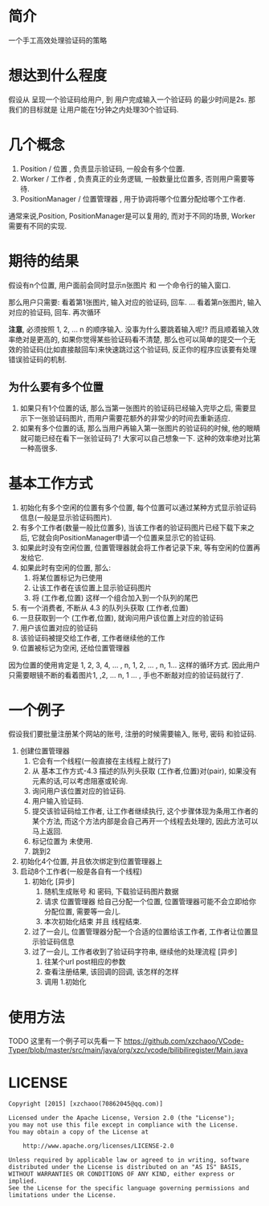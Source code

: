 # 简介 #
一个手工高效处理验证码的策略

# 想达到什么程度 #
假设从 呈现一个验证码给用户, 到 用户完成输入一个验证码 的最少时间是2s.
那我们的目标就是 让用户能在1分钟之内处理30个验证码.

# 几个概念 #
1. Position / 位置 , 负责显示验证码, 一般会有多个位置.
2. Worker / 工作者 , 负责真正的业务逻辑, 一般数量比位置多, 否则用户需要等待.
3. PositionManager / 位置管理器 , 用于协调将哪个位置分配给哪个工作者.

通常来说,Position, PositionManager是可以复用的, 而对于不同的场景, Worker需要有不同的实现.


# 期待的结果 #
假设有n个位置, 用户面前会同时显示n张图片 和 一个命令行的输入窗口. 

那么用户只需要:
看着第1张图片, 输入对应的验证码, 回车.
...
看着第n张图片, 输入对应的验证码, 回车.
再次循环

**注意**, 必须按照 1, 2, ... n 的顺序输入. 没事为什么要跳着输入呢!? 而且顺着输入效率绝对是更高的, 如果你觉得某些验证码看不清楚, 那么也可以简单的提交一个无效的验证码(比如直接敲回车)来快速跳过这个验证码, 反正你的程序应该要有处理错误验证码的机制.

## 为什么要有多个位置 ##
1. 如果只有1个位置的话, 那么当第一张图片的验证码已经输入完毕之后, 需要显示下一张验证码图片, 而用户需要花额外的非常少的时间去重新适应.
2. 如果有多个位置的话, 那么当用户再输入第一张图片的验证码的时候, 他的眼睛就可能已经在看下一张验证码了! 大家可以自己想象一下. 这种的效率绝对比第一种高很多. 

# 基本工作方式 #
1. 初始化有多个空闲的位置有多个位置, 每个位置可以通过某种方式显示验证码信息(一般是显示验证码图片).
2. 有多个工作者(数量一般比位置多), 当该工作者的验证码图片已经下载下来之后, 它就会向PositionManager申请一个位置来显示它的验证码.
3. 如果此时没有空闲位置, 位置管理器就会将工作者记录下来, 等有空闲的位置再发给它.
4. 如果此时有空闲的位置, 那么:
	1. 将某位置标记为已使用
	2. 让该工作者在该位置上显示验证码图片
	3. 将 (工作者,位置) 这样一个组合加入到一个队列的尾巴
5. 有一个消费者, 不断从 4.3 的队列头获取 (工作者,位置)
6. 一旦获取到一个  (工作者,位置), 就询问用户该位置上对应的验证码
7. 用户该位置对应的验证码
8. 该验证码被提交给工作者, 工作者继续他的工作
9. 位置被标记为空闲, 还给位置管理器

因为位置的使用肯定是 1, 2, 3, 4, ... , n, 1, 2, ... , n, 1... 这样的循环方式.
因此用户只需要眼镜不断的看着图片1, ,2, ... n,  1 ... , 手也不断敲对应的验证码就行了.

# 一个例子 #
假设我们要批量注册某个网站的账号, 注册的时候需要输入, 账号, 密码 和验证码.

1. 创建位置管理器
	1. 它会有一个线程(一般直接在主线程上就行了)
	2. 从 基本工作方式-4.3 描述的队列头获取 (工作者,位置)对(pair), 如果没有元素的话,可以考虑阻塞或轮询.
	3. 询问用户该位置对应的验证码.
	4. 用户输入验证码.
	5. 提交该验证码给工作者, 让工作者继续执行, 这个步骤体现为条用工作者的某个方法, 而这个方法内部是会自己再开一个线程去处理的, 因此方法可以马上返回.
	6. 标记位置为 未使用.
	7. 跳到2  
2. 初始化4个位置, 并且依次绑定到位置管理器上
3. 启动8个工作者(一般是各自有一个线程)
	1. 初始化 [异步]
		1. 随机生成账号 和 密码, 下载验证码图片数据
		2. 请求 位置管理器 给自己分配一个位置, 位置管理器可能不会立即给你分配位置, 需要等一会儿.
		3. 本次初始化结束 并且 线程结束.
	2. 过了一会儿, 位置管理器分配一个合适的位置给该工作者, 工作者让位置显示验证码信息
	3. 过了一会儿, 工作者收到了验证码字符串, 继续他的处理流程 [异步]
		1. 往某个url post相应的参数
		2. 查看注册结果, 该回调的回调, 该怎样的怎样
		3. 调用 1.初始化
 
# 使用方法 #
TODO
这里有一个例子可以先看一下
https://github.com/xzchaoo/VCode-Typer/blob/master/src/main/java/org/xzc/vcode/bilibiliregister/Main.java



# LICENSE #
```
Copyright [2015] [xzchaoo(70862045@qq.com)]

Licensed under the Apache License, Version 2.0 (the "License");
you may not use this file except in compliance with the License.
You may obtain a copy of the License at

    http://www.apache.org/licenses/LICENSE-2.0

Unless required by applicable law or agreed to in writing, software
distributed under the License is distributed on an "AS IS" BASIS,
WITHOUT WARRANTIES OR CONDITIONS OF ANY KIND, either express or implied.
See the License for the specific language governing permissions and
limitations under the License.
```